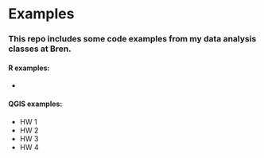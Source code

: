# Examples

### This repo includes some code examples from my data analysis classes at Bren.

#### R examples:
  - 

#### QGIS examples:
  - HW 1
  - HW 2
  - HW 3
  - HW 4
